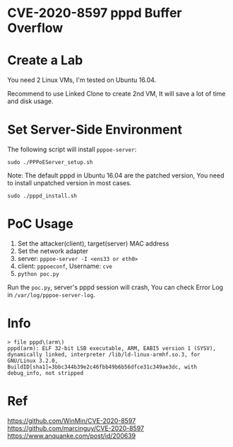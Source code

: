 # CVE-2020-8597 pppd Buffer Overflow

# Create a Lab

You need 2 Linux VMs, I'm tested on Ubuntu 16.04.

Recommend to use Linked Clone to create 2nd VM, It will save a lot of time and disk usage.

# Set Server-Side Environment

The following script will install `pppoe-server`:

```
sudo ./PPPoEServer_setup.sh
```

Note: The default pppd in Ubuntu 16.04 are the patched version, You need to install unpatched version in most cases.

```
sudo ./pppd_install.sh
```

# PoC Usage

1. Set the attacker(client), target(server) MAC address
2. Set the network adapter
3. server: `pppoe-server -I <ens33 or eth0>`
4. client: `pppoeconf`, Username: `cve`
5. `python poc.py`

Run the `poc.py`, server's pppd session will crash, You can check Error Log in `/var/log/pppoe-server-log`.

# Info

```
> file pppd\(arm\)
pppd(arm): ELF 32-bit LSB executable, ARM, EABI5 version 1 (SYSV), dynamically linked, interpreter /lib/ld-linux-armhf.so.3, for GNU/Linux 3.2.0, BuildID[sha1]=3bbc344b39e2c46fbb49b6b56dfce31c349ae3dc, with debug_info, not stripped
```

# Ref

https://github.com/WinMin/CVE-2020-8597
https://github.com/marcinguy/CVE-2020-8597
https://www.anquanke.com/post/id/200639
